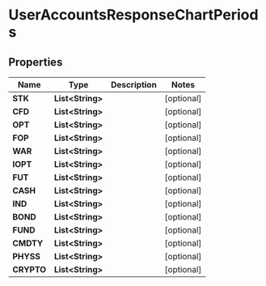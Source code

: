 

# UserAccountsResponseChartPeriods


## Properties

| Name | Type | Description | Notes |
|------------ | ------------- | ------------- | -------------|
|**STK** | **List&lt;String&gt;** |  |  [optional] |
|**CFD** | **List&lt;String&gt;** |  |  [optional] |
|**OPT** | **List&lt;String&gt;** |  |  [optional] |
|**FOP** | **List&lt;String&gt;** |  |  [optional] |
|**WAR** | **List&lt;String&gt;** |  |  [optional] |
|**IOPT** | **List&lt;String&gt;** |  |  [optional] |
|**FUT** | **List&lt;String&gt;** |  |  [optional] |
|**CASH** | **List&lt;String&gt;** |  |  [optional] |
|**IND** | **List&lt;String&gt;** |  |  [optional] |
|**BOND** | **List&lt;String&gt;** |  |  [optional] |
|**FUND** | **List&lt;String&gt;** |  |  [optional] |
|**CMDTY** | **List&lt;String&gt;** |  |  [optional] |
|**PHYSS** | **List&lt;String&gt;** |  |  [optional] |
|**CRYPTO** | **List&lt;String&gt;** |  |  [optional] |



